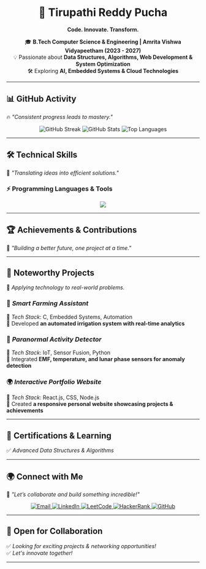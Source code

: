 <h1 align="center">  
  🚀 Tirupathi Reddy Pucha  
</h1>  

<p align="center">  
  <strong>Code. Innovate. Transform.</strong>  
</p>  

<p align="center">  
  🎓 <b>B.Tech Computer Science & Engineering | Amrita Vishwa Vidyapeetham (2023 - 2027)</b>  
  <br> 💡 Passionate about <b>Data Structures, Algorithms, Web Development & System Optimization</b>  
  <br> 🛠 Exploring <b>AI, Embedded Systems & Cloud Technologies</b>  
</p>  

---

## 📊 GitHub Activity  
🔥 *"Consistent progress leads to mastery."*  

<p align="center">  
  <img src="https://github-readme-streak-stats.herokuapp.com/?user=Tirupathi-Reddy-Pucha&theme=radical" alt="GitHub Streak"/>  
  <img src="https://github-readme-stats.vercel.app/api?username=Tirupathi-Reddy-Pucha&show_icons=true&theme=radical" alt="GitHub Stats"/>  
  <img src="https://github-readme-stats.vercel.app/api/top-langs/?username=Tirupathi-Reddy-Pucha&layout=compact&theme=radical" alt="Top Languages"/>  
</p>  

---

## 🛠 Technical Skills  
🚀 *"Translating ideas into efficient solutions."*  

### ⚡ Programming Languages & Tools  
<p align="center">  
  <img src="https://skillicons.dev/icons?i=cpp,python,c,html,css,javascript,react,nodejs,mysql,git,github,linux,vscode,bash" />  
</p>  

---

## 🏆 Achievements & Contributions  
🚀 *"Building a better future, one project at a time."*  


---

## 🚀 Noteworthy Projects  
🔗 *Applying technology to real-world problems.*  

### 🌱 *Smart Farming Assistant*  
🔹 *Tech Stack*: C, Embedded Systems, Automation  
📌 Developed **an automated irrigation system with real-time analytics**  

### 👻 *Paranormal Activity Detector*  
🔹 *Tech Stack*: IoT, Sensor Fusion, Python  
📌 Integrated **EMF, temperature, and lunar phase sensors for anomaly detection**  

### 🌍 *Interactive Portfolio Website*  
🔹 *Tech Stack*: React.js, CSS, Node.js  
📌 Created **a responsive personal website showcasing projects & achievements**  

---

## 📜 Certifications & Learning  
✅ *Advanced Data Structures & Algorithms*  

---

## 🌍 Connect with Me  
🚀 *"Let’s collaborate and build something incredible!"*  

<p align="center">  
  <a href="mailto:tirupathireddypucha@gmail.com">
    <img src="https://img.shields.io/badge/Email-D14836?logo=gmail&logoColor=white&style=for-the-badge" alt="Email">
  </a>  
  <a href="https://www.linkedin.com/in/tirupathi-reddy-pucha-134279355/">
    <img src="https://img.shields.io/badge/LinkedIn-0077B5?logo=linkedin&logoColor=white&style=for-the-badge" alt="LinkedIn">
  </a>  
  <a href="https://leetcode.com/profile/points/">
    <img src="https://img.shields.io/badge/LeetCode-FFA116?logo=leetcode&logoColor=white&style=for-the-badge" alt="LeetCode">
  </a>  
  <a href="https://www.hackerrank.com/profile/tirupathireddyp1">
    <img src="https://img.shields.io/badge/HackerRank-2EC866?logo=hackerrank&logoColor=white&style=for-the-badge" alt="HackerRank">
  </a>  
  <a href="https://github.com/Tirupathi-Reddy-Pucha">
    <img src="https://img.shields.io/badge/GitHub-181717?logo=github&logoColor=white&style=for-the-badge" alt="GitHub">
  </a>  
</p>  

---

## 🚀 Open for Collaboration  
✅ *Looking for exciting projects & networking opportunities!*  
✅ *Let's innovate together!*  

---
